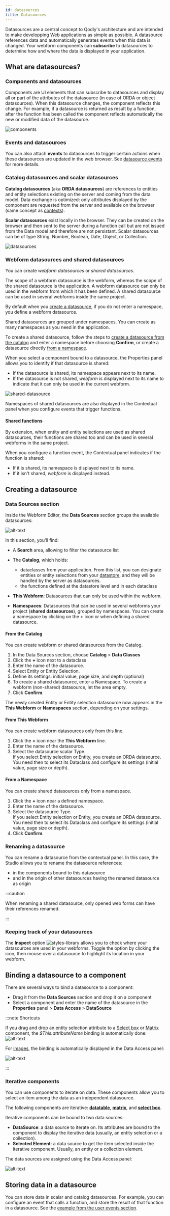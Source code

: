 ```yaml
---
id: datasources
title: Datasources
---
```



Datasources are a central concept to Qodly's architecture and are intended to make developping Web applications as simple as possible. A datasource references data and automatically generates events when this data is changed. Your webform components can **subscribe** to datasources to determine how and where the data is displayed in your application.


## What are datasources?

### Components and datasources

Components are UI elements that can subscribe to datasources and display all or part of the attributes of the datasource (in case of ORDA or object datasources). When this datasource changes, the component reflects this change.
For example, if a datasource is returned as result by a function, after the function has been called the component reflects automatically the new or modified data of the datasource. 

![components](./img/datasource-1.png)

### Events and datasources 

You can also attach **events** to datasources to trigger certain actions when these datasources are updated in the web browser. See [datasource events](design-webforms/events/events.md#datasource-events) for more details.


### Catalog datasources and scalar datasources

**Catalog datasources** (aka **ORDA datasources**) are references to entities and entity selections existing on the server and coming from the data model. Data exchange is optimized: only attributes displayed by the component are requested from the server and available on the browser (same concept as [contexts](https://developer.4d.com/docs/ORDA/datastores#context)). 

**Scalar datasources** exist locally in the browser. They can be created on the browser and then sent to the server during a function call but are not issued from the Data model and therefore are not persistant. Scalar datasources can be of type String, Number, Boolean, Date, Object, or Collection. 

![datasources](./img/datasource-2.png)


### Webform datasources and shared datasources

You can create *webform datasources* or *shared datasources*.

The scope of a webform datasource is the webform, whereas the scope of the shared datasource is the application. A webform datasource can only be used in the webform from which it has been defined. A shared datasource can be used in several webforms inside the same project.

By default when you [create a datasource](#creating-a-datasource), if you do not enter a namespace, you define a webform datasource. 

Shared datasources are grouped under namespaces. You can create as many namespaces as you need in the application.

To create a shared datasource, follow the steps to [create a datasource from the catalog](#from-the-catalog) and enter a namespace before choosing **Confirm**, or create a datasource directly [from a namespace](#from-a-namespace). 

When you select a component bound to a datasource, the Properties panel allows you to identify if that datasource is shared:

* If the datasource is shared, its namespace appears next to its name.
* If the datasource is not shared, *webform* is displayed next to its name to indicate that it can only be used in the current webform.

![shared-datasource](./img/shared-datasources-properties.png)

Namespaces of shared datasources are also displayed in the Contextual panel when you configure events that trigger functions.

#### Shared functions 

By extension, when entity and entity selections are used as shared datasources, their functions are shared too and can be used in several webforms in the same project. 

When you configure a function event, the Contextual panel indicates if the function is shared:

* If it is shared, its namespace is displayed next to its name. 
* If it isn't shared, *webform* is displayed instead. 






## Creating a datasource 

### Data Sources section

Inside the Webform Editor, the **Data Sources** section groups the available datasources:

![alt-text](img/data-sources.png)

In this section, you'll find:

- A **Search** area, allowing to filter the datasource list 

- The **Catalog**, which holds:
    * dataclasses from your application. From this list, you can designate entities or entity selections from your [datastore](https://developer.4d.com/docs/en/ORDA/dsmapping.html), and they will be handled by the server as datasources.
    * the functions defined at the datastore level and in each dataclass

- **This Webform**: Datasources that can only be used within the webform.  

- **Namespaces**: Datasources that can be used in several webforms your project (**shared datasources**), grouped by namespaces. You can create a namespace by clicking on the **+** icon or when defining a shared datasource. 

#### From the Catalog

You can create webform or shared datasources from the Catalog. 

1. In the Data Sources section, choose **Catalog** > **Data Classes**
2. Click the **+** icon next to a dataclass
3. Enter the name of the datasource. 
4. Select Entity or Entity Selection.
5. Define its settings: initial value, page size, and depth (optional)
6. To create a shared datasource, enter a Namespace. To create a webform (non-shared) datasource, let the area empty. 
7. Click **Confirm**. 

The newly created Entity or Entity selection datasource now appears in the **This Webform** or **Namespaces** section, depending on your settings.

#### From This Webform

You can create webform datasources only from this line. 

1. Click the **+** icon near the **This Webform** line.
2. Enter the name of the datasource.
3. Select the datasource scalar Type.  
If you select Entity selection or Entity, you create an ORDA datasource. You need then to select its Dataclass and configure its settings (initial value, page size or depth).



#### From a Namespace

You can create shared datasources only from a namespace. 

1. Click the **+** icon near a defined namespace.
2. Enter the name of the datasource.
3. Select the datasource Type.  
If you select Entity selection or Entity, you create an ORDA datasource. You need then to select its Dataclass and configure its settings (initial value, page size or depth).
4. Click **Confirm**. 

### Renaming a datasource

You can rename a datasource from the contextual panel. In this case, the Studio allows you to rename the datasource references:

- in the components bound to this datasource 
- and in the origin of other datasources having the renamed datasource as origin

:::caution

When renaming a shared datasource, only opened web forms can have their references renamed.

:::

### Keeping track of your datasources

The **Inspect** option ![styles-library](img/inspect-button.png) allows you to check where your datasources are used in your webforms. Toggle the option by clicking the icon, then mouse over a datasource to highlight its location in your webform.



## Binding a datasource to a component

There are several ways to bind a datasource to a component:

* Drag it from the **Data Sources** section and drop it on a component
* Select a component and enter the name of the datasource in the **Properties** panel > **Data Access** > **DataSource** 

:::note Shortcuts

If you drag and drop an entity selection attribute to a [Select box](components.md#select-box) or [Matrix](components.md#matrix) component, the *$This.attributeName* binding is automatically done:
![alt-text](img/matrix-3.png)

For [images](components.md#images), the binding is automatically displayed in the Data Access panel:

![alt-text](img/matrix-4.png)

:::


### Iterative components

You can use components to iterate on data. These components allow you to select an item among the data as an independent datasource.

The following components are iterative: [**datatable**](components.md#matrix), [**matrix**](components.md#matrix), and [**select box**](components.md#select-box).

Iterative components can be bound to two data sources:

- **DataSource**: a data source to iterate on. Its attributes are bound to the component to display the iterative data (usually, an entity selection or a collection).
- **Selected Element**: a data source to get the item selected inside the iterative component. Usually, an entity or a collection element.

The data sources are assigned using the Data Access panel:

![alt-text](img/iterate1.png)

## Storing data in a datasource

You can store data in scalar and catalog datasources. For example, you can configure an event that calls a function, and store the result of that function in a datasource. See the [example from the user events section](design-webforms/events/events.md#example-search-feature-using-the-onchange-event).


